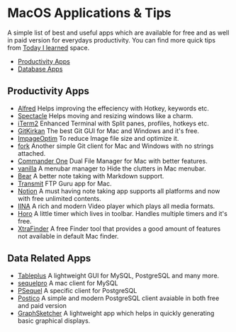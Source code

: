 # MacOS Applications & Tips
A simple list of best and useful apps which are available for free and as well in paid version for everydays productivity. You can find more quick tips from [Today I learned](https://github.com/Akbarsait/todayilearned) space. 

- [Productivity Apps](#productivity-apps)
- [Database Apps](#database-apps)

## Productivity Apps
- [Alfred](https://www.alfredapp.com/) Helps improving the effeciency with Hotkey, keywords etc. 
- [Spectacle](https://www.spectacleapp.com/) Helps moving and resizing windows like a charm. 
- [iTerm2](https://www.iterm2.com/index.html) Enhanced Terminal with Split panes, profiles, hotkeys etc. 
- [GitKirkan](https://www.gitkraken.com/invite/vRYEtHQi) The best Git GUI for Mac and Windows and it's free. 
- [ImpageOptim](https://imageoptim.com/mac) To reduce Image file size and optimize it. 
- [fork](https://fork.dev) Another simple Git client for Mac and Windows with no strings attached. 
- [Commander One](https://apps.apple.com/us/app/commander-one-file-manager/id1035236694?mt=12) Dual File Manager for Mac with better features. 
- [vanilla](https://matthewpalmer.net/vanilla/) A menubar manager to Hide the clutters in Mac menubar. 
- [Bear](https://bear.app/) A better note taking with Markdown support. 
- [Transmit](https://panic.com/transmit/) FTP Guru app for Mac. 
- [Notion](https://www.notion.so/) A must having note taking app supports all platforms and now with free unlimited contents. 
- [IINA](https://iina.io/) A rich and modern Video player which plays all media formats. 
- [Horo](https://matthewpalmer.net/horo-free-timer-mac/) A little timer which lives in toolbar. Handles multiple timers and it's free. 
- [XtraFinder](https://www.trankynam.com/xtrafinder/) A free Finder tool that provides a good amount of features not available in default Mac finder. 

## Data Related Apps
- [Tableplus](https://tableplus.com/) A lightweight GUI for MySQL, PostgreSQL and many more. 
- [sequelpro](https://www.sequelpro.com/) A mac client for MySQL
- [PSequel](http://www.psequel.com/) A specific client for PostgreSQL
- [Postico](https://eggerapps.at/postico/) A simple and modern PostgreSQL client avaiable in both free and paid version
- [GraphSketcher](https://github.com/graphsketcher/GraphSketcher) A lightweight app which helps in quickly generating basic graphical displays.
